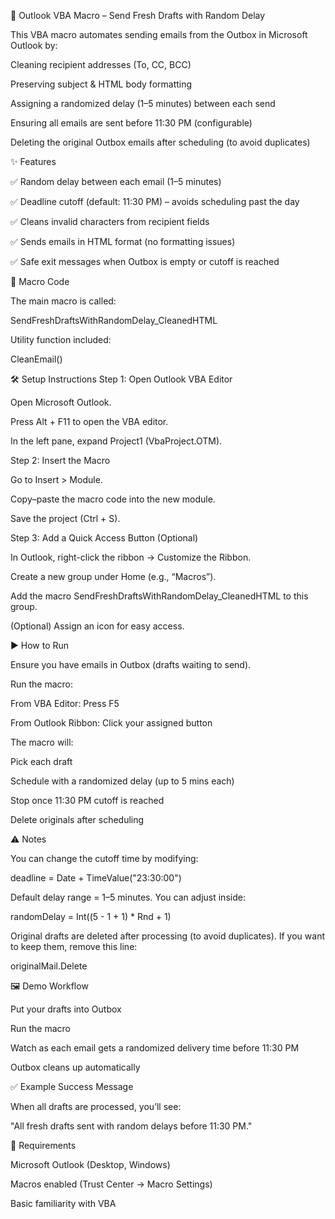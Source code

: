 📧 Outlook VBA Macro – Send Fresh Drafts with Random Delay

This VBA macro automates sending emails from the Outbox in Microsoft Outlook by:

Cleaning recipient addresses (To, CC, BCC)

Preserving subject & HTML body formatting

Assigning a randomized delay (1–5 minutes) between each send

Ensuring all emails are sent before 11:30 PM (configurable)

Deleting the original Outbox emails after scheduling (to avoid duplicates)

✨ Features

✅ Random delay between each email (1–5 minutes)

✅ Deadline cutoff (default: 11:30 PM) – avoids scheduling past the day

✅ Cleans invalid characters from recipient fields

✅ Sends emails in HTML format (no formatting issues)

✅ Safe exit messages when Outbox is empty or cutoff is reached

📂 Macro Code

The main macro is called:

SendFreshDraftsWithRandomDelay_CleanedHTML


Utility function included:

CleanEmail()

🛠️ Setup Instructions
Step 1: Open Outlook VBA Editor

Open Microsoft Outlook.

Press Alt + F11 to open the VBA editor.

In the left pane, expand Project1 (VbaProject.OTM).

Step 2: Insert the Macro

Go to Insert > Module.

Copy–paste the macro code into the new module.

Save the project (Ctrl + S).

Step 3: Add a Quick Access Button (Optional)

In Outlook, right-click the ribbon → Customize the Ribbon.

Create a new group under Home (e.g., “Macros”).

Add the macro SendFreshDraftsWithRandomDelay_CleanedHTML to this group.

(Optional) Assign an icon for easy access.

▶️ How to Run

Ensure you have emails in Outbox (drafts waiting to send).

Run the macro:

From VBA Editor: Press F5

From Outlook Ribbon: Click your assigned button

The macro will:

Pick each draft

Schedule with a randomized delay (up to 5 mins each)

Stop once 11:30 PM cutoff is reached

Delete originals after scheduling

⚠️ Notes

You can change the cutoff time by modifying:

deadline = Date + TimeValue("23:30:00")


Default delay range = 1–5 minutes. You can adjust inside:

randomDelay = Int((5 - 1 + 1) * Rnd + 1)


Original drafts are deleted after processing (to avoid duplicates). If you want to keep them, remove this line:

originalMail.Delete

🖼️ Demo Workflow

Put your drafts into Outbox

Run the macro

Watch as each email gets a randomized delivery time before 11:30 PM

Outbox cleans up automatically

✅ Example Success Message

When all drafts are processed, you’ll see:

"All fresh drafts sent with random delays before 11:30 PM."

📌 Requirements

Microsoft Outlook (Desktop, Windows)

Macros enabled (Trust Center → Macro Settings)

Basic familiarity with VBA
